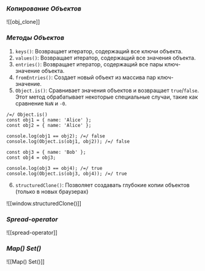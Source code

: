 ### _Копирование Объектов_

![[obj_clone]]

### _Методы Объектов_

1. `keys()`: Возвращает итератор, содержащий все ключи объекта.
2. `values()`: Возвращает итератор, содержащий все значения объекта.
3. `entries()`: Возвращает итератор, содержащий все пары ключ-значение объекта.
4. `fromEntries()`: Создает новый объект из массива пар ключ-значение.
5. `Object.is()`: Сравнивает значения объектов и возвращает `true`/`false`. Этот метод обрабатывает некоторые специальные случаи, такие как сравнение `NaN` и `-0`.

```
/=/ Object.is()
const obj1 = { name: 'Alice' };
const obj2 = { name: 'Alice' };

console.log(obj1 == obj2); /=/ false
console.log(Object.is(obj1, obj2)); /=/ false

const obj3 = { name: 'Bob' };
const obj4 = obj3;

console.log(obj3 == obj4); /=/ true
console.log(Object.is(obj3, obj4)); /=/ true
```

6. `structuredClone()`: Позволяет создавать глубокие копии объектов (только в новых браузерах)

![[window.structuredClone()]]

### _Spread-operator_

![[spread-operator]]

### _Map() Set()_

![[Map() Set()]]
